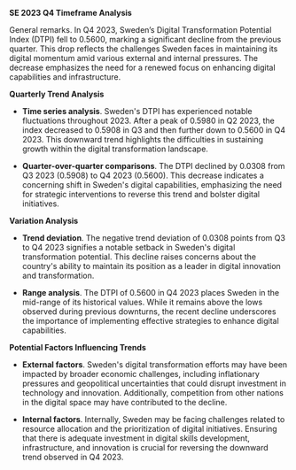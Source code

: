 

**SE 2023 Q4 Timeframe Analysis**

General remarks. In Q4 2023, Sweden’s Digital Transformation Potential Index (DTPI) fell to 0.5600, marking a significant decline from the previous quarter. This drop reflects the challenges Sweden faces in maintaining its digital momentum amid various external and internal pressures. The decrease emphasizes the need for a renewed focus on enhancing digital capabilities and infrastructure.

**Quarterly Trend Analysis**

- **Time series analysis**. Sweden's DTPI has experienced notable fluctuations throughout 2023. After a peak of 0.5980 in Q2 2023, the index decreased to 0.5908 in Q3 and then further down to 0.5600 in Q4 2023. This downward trend highlights the difficulties in sustaining growth within the digital transformation landscape.

- **Quarter-over-quarter comparisons**. The DTPI declined by 0.0308 from Q3 2023 (0.5908) to Q4 2023 (0.5600). This decrease indicates a concerning shift in Sweden's digital capabilities, emphasizing the need for strategic interventions to reverse this trend and bolster digital initiatives.

**Variation Analysis**

- **Trend deviation**. The negative trend deviation of 0.0308 points from Q3 to Q4 2023 signifies a notable setback in Sweden's digital transformation potential. This decline raises concerns about the country's ability to maintain its position as a leader in digital innovation and transformation.

- **Range analysis**. The DTPI of 0.5600 in Q4 2023 places Sweden in the mid-range of its historical values. While it remains above the lows observed during previous downturns, the recent decline underscores the importance of implementing effective strategies to enhance digital capabilities.

**Potential Factors Influencing Trends**

- **External factors**. Sweden's digital transformation efforts may have been impacted by broader economic challenges, including inflationary pressures and geopolitical uncertainties that could disrupt investment in technology and innovation. Additionally, competition from other nations in the digital space may have contributed to the decline.

- **Internal factors**. Internally, Sweden may be facing challenges related to resource allocation and the prioritization of digital initiatives. Ensuring that there is adequate investment in digital skills development, infrastructure, and innovation is crucial for reversing the downward trend observed in Q4 2023.
